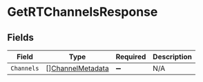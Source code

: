 # GetRTChannelsResponse


## Fields

| Field                                                       | Type                                                        | Required                                                    | Description                                                 |
| ----------------------------------------------------------- | ----------------------------------------------------------- | ----------------------------------------------------------- | ----------------------------------------------------------- |
| `Channels`                                                  | [][ChannelMetadata](../../models/shared/channelmetadata.md) | :heavy_minus_sign:                                          | N/A                                                         |